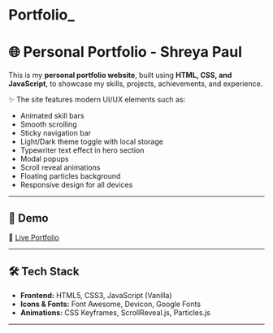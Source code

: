 # Portfolio_

# 🌐 Personal Portfolio - Shreya Paul  

This is my **personal portfolio website**, built using **HTML, CSS, and JavaScript**, to showcase my skills, projects, achievements, and experience.  

✨ The site features modern UI/UX elements such as:  
- Animated skill bars  
- Smooth scrolling  
- Sticky navigation bar  
- Light/Dark theme toggle with local storage  
- Typewriter text effect in hero section  
- Modal popups  
- Scroll reveal animations  
- Floating particles background  
- Responsive design for all devices  

---

## 🚀 Demo  
🔗 [Live Portfolio](#) 

---



## 🛠️ Tech Stack  
- **Frontend:** HTML5, CSS3, JavaScript (Vanilla)  
- **Icons & Fonts:** Font Awesome, Devicon, Google Fonts  
- **Animations:** CSS Keyframes, ScrollReveal.js, Particles.js  

---
  

